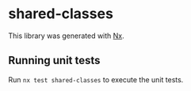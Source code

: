 # shared-classes

This library was generated with [Nx](https://nx.dev).

## Running unit tests

Run `nx test shared-classes` to execute the unit tests.

